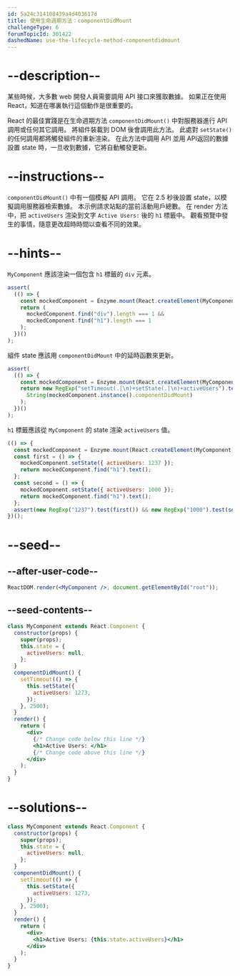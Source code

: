 ```yaml
---
id: 5a24c314108439a4d403617d
title: 使用生命週期方法：componentDidMount
challengeType: 6
forumTopicId: 301422
dashedName: use-the-lifecycle-method-componentdidmount
---
```


# --description--

某些時候，大多數 web 開發人員需要調用 API 接口來獲取數據。 如果正在使用 React，知道在哪裏執行這個動作是很重要的。

React 的最佳實踐是在生命週期方法 `componentDidMount()` 中對服務器進行 API 調用或任何其它調用。 將組件裝載到 DOM 後會調用此方法。 此處對 `setState()` 的任何調用都將觸發組件的重新渲染。 在此方法中調用 API 並用 API​​ 返回的數據設置 state 時，一旦收到數據，它將自動觸發更新。

# --instructions--

`componentDidMount()` 中有一個模擬 API 調用。 它在 2.5 秒後設置 state，以模擬調用服務器檢索數據。 本示例請求站點的當前活動用戶總數。 在 render 方法中，把 `activeUsers` 渲染到文字 `Active Users:` 後的 `h1` 標籤中。 觀看預覽中發生的事情，隨意更改超時時間以查看不同的效果。

# --hints--

`MyComponent` 應該渲染一個包含 `h1` 標籤的 `div` 元素。

```js
assert(
  (() => {
    const mockedComponent = Enzyme.mount(React.createElement(MyComponent));
    return (
      mockedComponent.find("div").length === 1 &&
      mockedComponent.find("h1").length === 1
    );
  })()
);
```

組件 state 應該用 `componentDidMount` 中的延時函數來更新。

```js
assert(
  (() => {
    const mockedComponent = Enzyme.mount(React.createElement(MyComponent));
    return new RegExp("setTimeout(.|\n)+setState(.|\n)+activeUsers").test(
      String(mockedComponent.instance().componentDidMount)
    );
  })()
);
```

`h1` 標籤應該從 `MyComponent` 的 state 渲染 `activeUsers` 值。

```js
(() => {
  const mockedComponent = Enzyme.mount(React.createElement(MyComponent));
  const first = () => {
    mockedComponent.setState({ activeUsers: 1237 });
    return mockedComponent.find("h1").text();
  };
  const second = () => {
    mockedComponent.setState({ activeUsers: 1000 });
    return mockedComponent.find("h1").text();
  };
  assert(new RegExp("1237").test(first()) && new RegExp("1000").test(second()));
})();
```

# --seed--

## --after-user-code--

```jsx
ReactDOM.render(<MyComponent />, document.getElementById("root"));
```

## --seed-contents--

```jsx
class MyComponent extends React.Component {
  constructor(props) {
    super(props);
    this.state = {
      activeUsers: null,
    };
  }
  componentDidMount() {
    setTimeout(() => {
      this.setState({
        activeUsers: 1273,
      });
    }, 2500);
  }
  render() {
    return (
      <div>
        {/* Change code below this line */}
        <h1>Active Users: </h1>
        {/* Change code above this line */}
      </div>
    );
  }
}
```

# --solutions--

```jsx
class MyComponent extends React.Component {
  constructor(props) {
    super(props);
    this.state = {
      activeUsers: null,
    };
  }
  componentDidMount() {
    setTimeout(() => {
      this.setState({
        activeUsers: 1273,
      });
    }, 2500);
  }
  render() {
    return (
      <div>
        <h1>Active Users: {this.state.activeUsers}</h1>
      </div>
    );
  }
}
```
